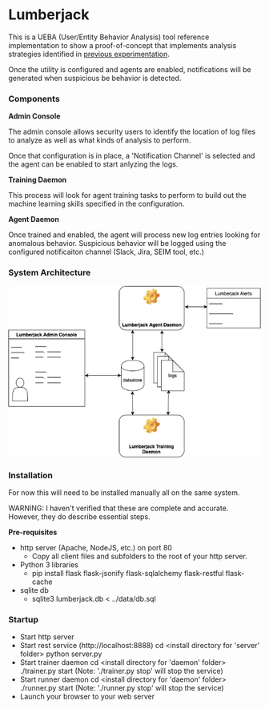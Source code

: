 # Lumberjack
This is a UEBA (User/Entity Behavior Analysis) tool reference implementation
to show a proof-of-concept that implements analysis strategies identified
in [previous experimentation](https://github.com/robertwatkins/playground-robert/blob/master/Python/Jupyter/apache/ApacheNGram-Experiment2.ipynb). 

Once the utility is configured and agents are enabled, notifications will be
generated when suspicious be behavior is detected.

### Components
**Admin Console**

The admin console allows security users to identify the location of log files to analyze as well as what kinds of analysis to perform.

Once that configuration is in place, a 'Notification Channel' is selected and the agent can be enabled to start anlyzing the logs.

**Training Daemon**

This process will look for agent training tasks to perform to build out the machine learning skills specified in the configuration.

**Agent Daemon**

Once trained and enabled, the agent will process new log entries looking for anomalous behavior. Suspicious behavior will be logged using the configured notificaiton channel (Slack, Jira, SEIM tool, etc.)


### System Architecture
![System Architecture](images/SystemDiagram.png)

### Installation
For now this will need to be installed manually all on the same system. 

WARNING: I haven't verified that these are complete and accurate. However, they do describe essential steps.

**Pre-requisites**
 - http server (Apache, NodeJS, etc.) on port 80
    - Copy all client files and subfolders to the root of your http server.
 - Python 3 libraries
    - pip install flask flask-jsonify flask-sqlalchemy flask-restful flask-cache
 - sqlite db
    - sqlite3 lumberjack.db < ../data/db.sql

### Startup

 - Start http server
 - Start rest service (http://localhost:8888)
        cd <install directory for 'server' folder>
        python server.py
 - Start trainer daemon
        cd <install directory for 'daemon' folder>
        ./trainer.py start
        (Note: './trainer.py stop' will stop the service)
 - Start runner daemon
        cd <install directory for 'daemon' folder>
        ./runner.py start
        (Note: './runner.py stop' will stop the service)
 - Launch your browser to your web server
 